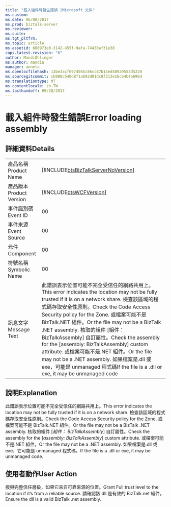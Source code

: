 ```yaml
---
title: "載入組件時發生錯誤 |Microsoft 文件"
ms.custom: 
ms.date: 06/08/2017
ms.prod: biztalk-server
ms.reviewer: 
ms.suite: 
ms.tgt_pltfrm: 
ms.topic: article
ms.assetid: 600973e0-3142-455f-9afa-74430af31e38
caps.latest.revision: "6"
author: MandiOhlinger
ms.author: mandia
manager: anneta
ms.openlocfilehash: 13be3acf6974565c86cc87b14ed58929553d5220
ms.sourcegitcommit: cb908c540d8f1a692d01dc8f313e16cb4b4e696d
ms.translationtype: MT
ms.contentlocale: zh-TW
ms.lasthandoff: 09/20/2017
---
```

# <a name="error-loading-assembly"></a><span data-ttu-id="607d6-102">載入組件時發生錯誤</span><span class="sxs-lookup"><span data-stu-id="607d6-102">Error loading assembly</span></span>
## <a name="details"></a><span data-ttu-id="607d6-103">詳細資料</span><span class="sxs-lookup"><span data-stu-id="607d6-103">Details</span></span>  
  
|||  
|-|-|  
|<span data-ttu-id="607d6-104">產品名稱</span><span class="sxs-lookup"><span data-stu-id="607d6-104">Product Name</span></span>|[!INCLUDE[btsBizTalkServerNoVersion](../includes/btsbiztalkservernoversion-md.md)]|  
|<span data-ttu-id="607d6-105">產品版本</span><span class="sxs-lookup"><span data-stu-id="607d6-105">Product Version</span></span>|[!INCLUDE[btsWCFVersion](../includes/btswcfversion-md.md)]|  
|<span data-ttu-id="607d6-106">事件識別碼</span><span class="sxs-lookup"><span data-stu-id="607d6-106">Event ID</span></span>|<span data-ttu-id="607d6-107">0</span><span class="sxs-lookup"><span data-stu-id="607d6-107">0</span></span>|  
|<span data-ttu-id="607d6-108">事件來源</span><span class="sxs-lookup"><span data-stu-id="607d6-108">Event Source</span></span>|<span data-ttu-id="607d6-109">0</span><span class="sxs-lookup"><span data-stu-id="607d6-109">0</span></span>|  
|<span data-ttu-id="607d6-110">元件</span><span class="sxs-lookup"><span data-stu-id="607d6-110">Component</span></span>|<span data-ttu-id="607d6-111">0</span><span class="sxs-lookup"><span data-stu-id="607d6-111">0</span></span>|  
|<span data-ttu-id="607d6-112">符號名稱</span><span class="sxs-lookup"><span data-stu-id="607d6-112">Symbolic Name</span></span>|<span data-ttu-id="607d6-113">0</span><span class="sxs-lookup"><span data-stu-id="607d6-113">0</span></span>|  
|<span data-ttu-id="607d6-114">訊息文字</span><span class="sxs-lookup"><span data-stu-id="607d6-114">Message Text</span></span>|<span data-ttu-id="607d6-115">此錯誤表示位置可能不完全受信任的網路共用上。</span><span class="sxs-lookup"><span data-stu-id="607d6-115">This error indicates the location may not be fully trusted if it is on a network share.</span></span> <span data-ttu-id="607d6-116">檢查該區域的程式碼存取安全性原則。</span><span class="sxs-lookup"><span data-stu-id="607d6-116">Check the Code Access Security policy for the Zone.</span></span> <span data-ttu-id="607d6-117">或檔案可能不是 BizTalk.NET 組件。</span><span class="sxs-lookup"><span data-stu-id="607d6-117">Or the file may not be a BizTalk .NET assembly.</span></span> <span data-ttu-id="607d6-118">核取的組件 [組件： BizTalkAssembly] 自訂屬性。</span><span class="sxs-lookup"><span data-stu-id="607d6-118">Check the assembly for the [assembly: BizTalkAssembly] custom attribute.</span></span> <span data-ttu-id="607d6-119">或檔案可能不是.NET 組件。</span><span class="sxs-lookup"><span data-stu-id="607d6-119">Or the file may not be a .NET assembly.</span></span> <span data-ttu-id="607d6-120">如果檔案是.dll 或 exe，可能是 unmanaged 程式碼</span><span class="sxs-lookup"><span data-stu-id="607d6-120">If the file is a .dll or  exe, it may be unmanaged code</span></span>|  
  
## <a name="explanation"></a><span data-ttu-id="607d6-121">說明</span><span class="sxs-lookup"><span data-stu-id="607d6-121">Explanation</span></span>  
 <span data-ttu-id="607d6-122">此錯誤表示位置可能不完全受信任的網路共用上。</span><span class="sxs-lookup"><span data-stu-id="607d6-122">This error indicates the location may not be fully trusted if it is on a network share.</span></span> <span data-ttu-id="607d6-123">檢查該區域的程式碼存取安全性原則。</span><span class="sxs-lookup"><span data-stu-id="607d6-123">Check the Code Access Security policy for the Zone.</span></span> <span data-ttu-id="607d6-124">或檔案可能不是 BizTalk.NET 組件。</span><span class="sxs-lookup"><span data-stu-id="607d6-124">Or the file may not be a BizTalk .NET assembly.</span></span> <span data-ttu-id="607d6-125">核取的組件 [*組件： BizTalkAssembly*] 自訂屬性。</span><span class="sxs-lookup"><span data-stu-id="607d6-125">Check the assembly for the [*assembly: BizTalkAssembly*] custom attribute.</span></span> <span data-ttu-id="607d6-126">或檔案可能不是.NET 組件。</span><span class="sxs-lookup"><span data-stu-id="607d6-126">Or the file may not be a .NET assembly.</span></span> <span data-ttu-id="607d6-127">如果檔案是.dll 或 exe，它可能是 unmanaged 程式碼。</span><span class="sxs-lookup"><span data-stu-id="607d6-127">If the file is a .dll or  exe, it may be unmanaged code.</span></span>  
  
## <a name="user-action"></a><span data-ttu-id="607d6-128">使用者動作</span><span class="sxs-lookup"><span data-stu-id="607d6-128">User Action</span></span>  
 <span data-ttu-id="607d6-129">授與完整信任層級，如果它來自可靠來源的位置。</span><span class="sxs-lookup"><span data-stu-id="607d6-129">Grant Full trust level to the location if it’s from a reliable source.</span></span>  <span data-ttu-id="607d6-130">請確認該 dll 是有效的 BizTalk.net 組件。</span><span class="sxs-lookup"><span data-stu-id="607d6-130">Ensure the dll is a valid BizTalk .net assembly.</span></span>